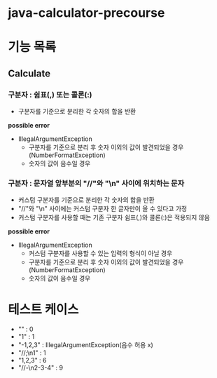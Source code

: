 # java-calculator-precourse


# 기능 목록



## Calculate


### 구분자 : 쉼표(,) 또는 콜론(:)
- 구분자를 기준으로 분리한 각 숫자의 합을 반환

**possible error**
- IllegalArgumentException
  - 구분자를 기준으로 분리 후 숫자 이외의 값이 발견되었을 경우 (NumberFormatException)
  - 숫자의 값이 음수일 경우


### 구분자 : 문자열 앞부분의 "//"와 "\n" 사이에 위치하는 문자
- 커스텀 구분자를 기준으로 분리한 각 숫자의 합을 반환
- "//"와 "\n" 사이에는 커스텀 구분자 한 글자만이 올 수 있다고 가정
- 커스텀 구분자를 사용할 때는 기존 구분자 쉼표(,)와 콜론(:)은 적용되지 않음

**possible error**
- IllegalArgumentException
  - 커스텀 구분자를 사용할 수 있는 입력의 형식이 아닐 경우
  - 구분자를 기준으로 분리 후 숫자 이외의 값이 발견되었을 경우 (NumberFormatException)
  - 숫자의 값이 음수일 경우



# 테스트 케이스


- "" : 0
- "1" : 1
- "-1,2,3" : IllegalArgumentException(음수 허용 x)
- "//;\\n1" : 1
- "1,2,3" : 6
- "//-\\n2-3-4" : 9



